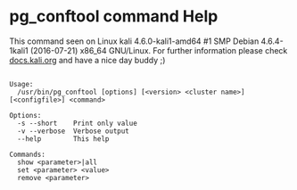# pg_conftool command Help
 
 This command seen on Linux kali 4.6.0-kali1-amd64 #1 SMP Debian 4.6.4-1kali1 (2016-07-21) x86_64 GNU/Linux. For further information please check [docs.kali.org](docs.kali.org) and have a nice day buddy ;) 

~~~

Usage:
  /usr/bin/pg_conftool [options] [<version> <cluster name>] [<configfile>] <command>

Options:
  -s --short    Print only value
  -v --verbose  Verbose output
  --help        This help

Commands:
  show <parameter>|all
  set <parameter> <value>
  remove <parameter>

~~~
